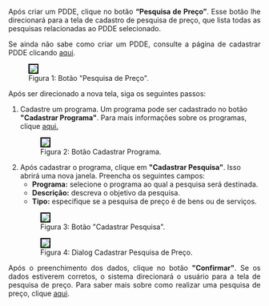 <p align="justify">
Após criar um PDDE, clique no botão <strong>“Pesquisa de Preço”</strong>. 
Esse botão lhe direcionará para a tela de cadastro de pesquisa de preço, que lista todas as pesquisas relacionadas ao PDDE selecionado.
</p>


<p align="justify">
Se ainda não sabe como criar um PDDE, consulte a página de cadastrar PDDE clicando
<a href="/prestacao-contas/PDDE/criarPDDE/">aqui</a>.
</p>

<figure>
    <img src="/img/pc/PDDE/criar-pesquisa/BotaoPesquisa.png" style="border: 2px solid black;">
    <figcaption>Figura 1: Botão "Pesquisa de Preço".</figcaption>
</figure>


<p align="justify">
Após ser direcionado a nova tela, siga os seguintes passos:
</p>

<ol>
  <li>
    Cadastre um programa. Um programa pode ser cadastrado no botão <strong>"Cadastrar Programa"</strong>. Para mais informações sobre os programas, clique <a href="/prestacao-contas/contas-bancarias/">aqui.</a>
    <figure>
      <img src="/img/pc/PDDE/criar-pesquisa/BotaoPrograma.png" style="border: 2px solid black;">
      <figcaption>Figura 2: Botão Cadastrar Programa.</figcaption>
    </figure>
  </li>
 <li>
  Após cadastrar o programa, clique em <strong>"Cadastrar Pesquisa"</strong>. Isso abrirá uma nova janela.
  Preencha os seguintes campos:
  <ul>
    <li><strong>Programa:</strong> selecione o programa ao qual a pesquisa será destinada.</li>
    <li><strong>Descrição:</strong> descreva o objetivo da pesquisa.</li>
    <li><strong>Tipo:</strong> especifique se a pesquisa de preço é de bens ou de serviços.</li>
  </ul> 
    <figure>
      <img src="/img/pc/PDDE/criar-pesquisa/BotaoAddPesquisa.png" style="border: 2px solid black;">
      <figcaption>Figura 3: Botão "Cadastrar Pesquisa".</figcaption>
    </figure>
    <figure>
      <img src="/img/pc/PDDE/criar-pesquisa/DadosPesquisa.png" style="border: 2px solid black;">
      <figcaption>Figura 4: Dialog Cadastrar Pesquisa de Preço.</figcaption>
    </figure>
  </li>
</ol>

<p align="justify">
Após o preenchimento dos dados, clique no botão <strong>"Confirmar"</strong>. 
Se os dados estiverem corretos, o sistema direcionará o usuário para a tela de pesquisa de preço. 
Para saber mais sobre como realizar uma pesquisa de preço, clique <a href="/prestacao-contas/PDDE/pesquisa-preco/realizarPesquisa/">aqui</a>.
</p>
